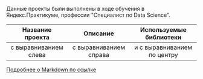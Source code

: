 Данные проекты были выполнены в ходе обучения в Яндекс.Практикуме, профессии "Специалист по Data Science".

| Название проекта | Описание | Используемые библиотеки |
| :--------------: | :------: |:-----------------------:|
| с выравниванием слева | с выравниванием справа | и с выравниванием по центру |

[Подробнее о Markdown по ссылке](https://daringfireball.net/projects/markdown/)
